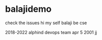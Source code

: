 # balajidemo
check the issues 
hi my self balaji
be cse

2018-2022
alphind
devops team 
apr 5 2001
jj